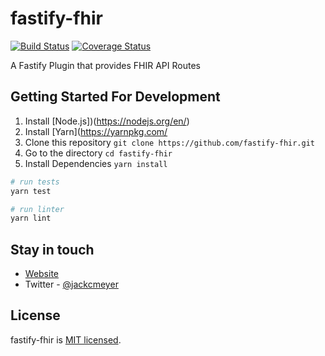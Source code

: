 # fastify-fhir

[![Build Status](https://travis-ci.com/jackcmeyer/fastify-fhir.svg?token=iRTqViLzvrxp31hGqdbu&branch=master)](https://travis-ci.com/jackcmeyer/fastify-fhir)
[![Coverage Status](https://coveralls.io/repos/github/jackcmeyer/fastify-fhir/badge.svg?branch=master&t=4AEP9j)](https://coveralls.io/github/jackcmeyer/fastify-fhir?branch=master)

A Fastify Plugin that provides FHIR API Routes

## Getting Started For Development

1. Install [Node.js])(https://nodejs.org/en/)
2. Install [Yarn](https://yarnpkg.com/
3. Clone this repository `git clone https://github.com/fastify-fhir.git`
4. Go to the directory `cd fastify-fhir`
5. Install Dependencies `yarn install`

```bash
# run tests
yarn test

# run linter
yarn lint
```

## Stay in touch

- [Website](https://jackcmeyer.com)
- Twitter - [@jackcmeyer](https://twitter.com/jackcmeyer)

## License

fastify-fhir is [MIT licensed](LICENSE).

